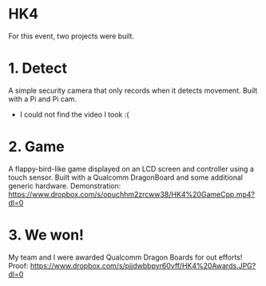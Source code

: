 # HK4

For this event, two projects were built. 

# 1. Detect

A simple security camera that only records when it detects movement. Built with a Pi and Pi cam. 
 - I could not find the video I took :( 

# 2. Game

A flappy-bird-like game displayed on an LCD screen and controller using a touch sensor. Built with a Qualcomm DragonBoard and some additional generic hardware. 
Demonstration: https://www.dropbox.com/s/opuchhm2zrcww38/HK4%20GameCpp.mp4?dl=0

# 3. We won!

My team and I were awarded Qualcomm Dragon Boards for out efforts!
Proof: https://www.dropbox.com/s/pjjdwbbpvr60vff/HK4%20Awards.JPG?dl=0
